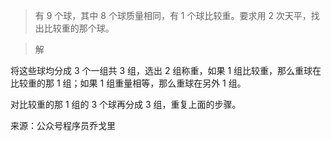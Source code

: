 >有 9 个球，其中 8 个球质量相同，有 1 个球比较重。要求用 2 次天平，找出比较重的那个球。


>解


将这些球均分成 3 个一组共 3 组，选出 2 组称重，如果 1 组比较重，那么重球在比较重的那 1 组；如果 1 组重量相等，那么重球在另外 1 组。

对比较重的那 1 组的 3 个球再分成 3 组，重复上面的步骤。


来源：公众号程序员乔戈里
